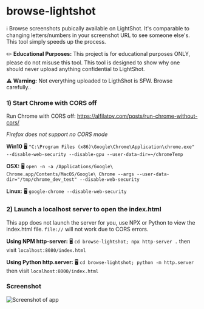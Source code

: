 # browse-lightshot
ℹ️ Browse screenshots pubically available on LightShot. It's comparable to changing letters/numbers in your screenshot URL to see someone else's. This tool simply speeds up the process.

✏️ **Educational Purposes:** This project is for educational purposes ONLY, please do not misuse this tool. This tool is designed to show why one should never upload anything confidential to LightShot.

⚠️ **Warning:** Not everything uploaded to LigthShot is SFW. Browse carefully..

### 1️) Start Chrome with CORS off

Run Chrome with CORS off: https://alfilatov.com/posts/run-chrome-without-cors/

*Firefox does not support no CORS mode*

**Win10** 🖥️ `"C:\Program Files (x86)\Google\Chrome\Application\chrome.exe" --disable-web-security --disable-gpu --user-data-dir=~/chromeTemp`

**OSX:** 🖥️ `open -n -a /Applications/Google\ Chrome.app/Contents/MacOS/Google\ Chrome --args --user-data-dir="/tmp/chrome_dev_test" --disable-web-security`

**Linux:** 🖥️ `google-chrome --disable-web-security`

### 2) Launch a localhost server to open the index.html

This app does not launch the server for you, use NPX or Python to view the index.html file. `file://` will not work due to CORS errors.

**Using NPM http-server:** 🖥️ `cd browse-lightshot; npx http-server .` then visit `localhost:8080/index.html`

**Using Python http.server:** 🖥️ `cd browse-lightshot; python -m http.server` then visit `localhost:8000/index.html`

### Screenshot

<img alt="Screenshot of app" src="https://i.imgur.com/fywLIn0.gif">
